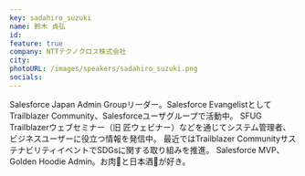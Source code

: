 ```yaml
---
key: sadahiro_suzuki
name: 鈴木 貞弘
id: 
feature: true
company: NTTテクノクロス株式会社
city: 
photoURL: /images/speakers/sadahiro_suzuki.png
socials:
---
```

Salesforce Japan Admin Groupリーダー。Salesforce EvangelistとしてTrailblazer Community、Salesforceユーザグループで活動中。
SFUG Trailblazerウェブセミナー（旧 匠ウェビナー）などを通じてシステム管理者、ビジネスユーザーに役立つ情報を発信中。
最近ではTrailblazer CommunityサステナビリティイベントでSDGsに関する取り組みを推進。
Salesforce MVP、Golden Hoodie Admin。お肉🍖と日本酒🍶が好き。